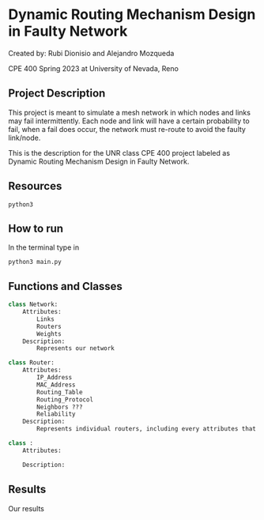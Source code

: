 # Dynamic Routing Mechanism Design in Faulty Network

Created by: Rubi Dionisio and Alejandro Mozqueda

CPE 400 Spring 2023 at University of Nevada, Reno

## Project Description

This project is meant to simulate a mesh network in which nodes and links may fail intermittently. Each node and link will have a certain probability to fail, when a fail does occur, the network must re-route to avoid the faulty link/node.

This is the description for the UNR class CPE 400 project labeled as Dynamic Routing Mechanism Design in Faulty Network.

## Resources

``` 
python3
```

## How to run

In the terminal type in 

```
python3 main.py
```

## Functions and Classes

```python
class Network:
    Attributes:
        Links
        Routers
        Weights
    Description:
        Represents our network
```

```python
class Router:
    Attributes:
        IP_Address
        MAC_Address
        Routing_Table
        Routing_Protocol
        Neighbors ???
        Reliability
    Description:
        Represents individual routers, including every attributes that real routers have.
```

```python
class :
    Attributes:

    Description:

```

## Results

Our results